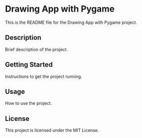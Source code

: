 # Drawing App with Pygame

This is the README file for the Drawing App with Pygame project.

## Description

Brief description of the project.

## Getting Started

Instructions to get the project running.

## Usage

How to use the project.

## License

This project is licensed under the MIT License.